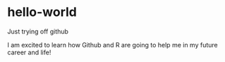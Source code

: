 # hello-world
Just trying off github

I am excited to learn how Github and R are going to help me in my future career and life!
